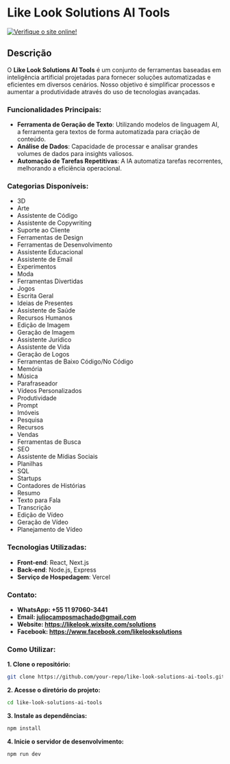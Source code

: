 # Like Look Solutions AI Tools

[![Verifique o site online!](https://img.shields.io/website?url=https://like-look-solutions-ai-tools.vercel.app/)](https://like-look-solutions-ai-tools.vercel.app/)

## Descrição

O **Like Look Solutions AI Tools** é um conjunto de ferramentas baseadas em inteligência artificial projetadas para fornecer soluções automatizadas e eficientes em diversos cenários. Nosso objetivo é simplificar processos e aumentar a produtividade através do uso de tecnologias avançadas.

### Funcionalidades Principais:

- **Ferramenta de Geração de Texto**: Utilizando modelos de linguagem AI, a ferramenta gera textos de forma automatizada para criação de conteúdo.
- **Análise de Dados**: Capacidade de processar e analisar grandes volumes de dados para insights valiosos.
- **Automação de Tarefas Repetitivas**: A IA automatiza tarefas recorrentes, melhorando a eficiência operacional.

### Categorias Disponíveis:

- 3D  
- Arte  
- Assistente de Código  
- Assistente de Copywriting  
- Suporte ao Cliente  
- Ferramentas de Design  
- Ferramentas de Desenvolvimento  
- Assistente Educacional  
- Assistente de Email  
- Experimentos  
- Moda  
- Ferramentas Divertidas  
- Jogos  
- Escrita Geral  
- Ideias de Presentes  
- Assistente de Saúde  
- Recursos Humanos  
- Edição de Imagem  
- Geração de Imagem  
- Assistente Jurídico  
- Assistente de Vida  
- Geração de Logos  
- Ferramentas de Baixo Código/No Código  
- Memória  
- Música  
- Parafraseador  
- Vídeos Personalizados  
- Produtividade  
- Prompt  
- Imóveis  
- Pesquisa  
- Recursos  
- Vendas  
- Ferramentas de Busca  
- SEO  
- Assistente de Mídias Sociais  
- Planilhas  
- SQL  
- Startups  
- Contadores de Histórias  
- Resumo  
- Texto para Fala  
- Transcrição  
- Edição de Vídeo  
- Geração de Vídeo  
- Planejamento de Vídeo


### Tecnologias Utilizadas:

- **Front-end**: React, Next.js
- **Back-end**: Node.js, Express
- **Serviço de Hospedagem**: Vercel

### Contato:
- **WhatsApp: +55 11 97060-3441**
- **Email: juliocamposmachado@gmail.com**
- **Website: https://likelook.wixsite.com/solutions**
- **Facebook: https://www.facebook.com/likelooksolutions**

### Como Utilizar:

**1. Clone o repositório:**
   ```bash
   git clone https://github.com/your-repo/like-look-solutions-ai-tools.git
   ```

**2. Acesse o diretório do projeto:**
   ```bash
   cd like-look-solutions-ai-tools
   ```

**3. Instale as dependências:**
   ```bash
   npm install
   ```

**4. Inicie o servidor de desenvolvimento:**
   ```bash
   npm run dev
   ```







